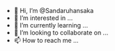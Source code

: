 - 👋 Hi, I’m @Sandaruhansaka
- 👀 I’m interested in ...
- 🌱 I’m currently learning ...
- 💞️ I’m looking to collaborate on ...
- 📫 How to reach me ...

<!---
Sandaruhansaka/Sandaruhansaka is a ✨ special ✨ repository because its `README.md` (this file) appears on your GitHub profile.
You can click the Preview link to take a look at your changes.
--->
